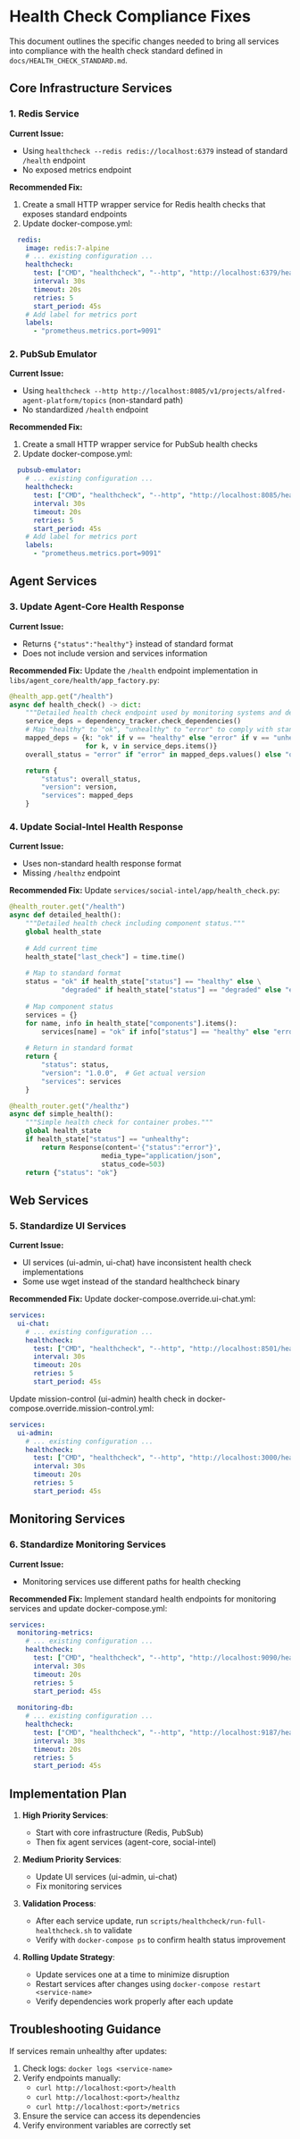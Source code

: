 # Health Check Compliance Fixes

This document outlines the specific changes needed to bring all services into compliance with the health check standard defined in `docs/HEALTH_CHECK_STANDARD.md`.

## Core Infrastructure Services

### 1. Redis Service

**Current Issue:**
- Using `healthcheck --redis redis://localhost:6379` instead of standard `/health` endpoint
- No exposed metrics endpoint

**Recommended Fix:**
1. Create a small HTTP wrapper service for Redis health checks that exposes standard endpoints
2. Update docker-compose.yml:
```yaml
  redis:
    image: redis:7-alpine
    # ... existing configuration ...
    healthcheck:
      test: ["CMD", "healthcheck", "--http", "http://localhost:6379/health"]
      interval: 30s
      timeout: 20s
      retries: 5
      start_period: 45s
    # Add label for metrics port
    labels:
      - "prometheus.metrics.port=9091"
```

### 2. PubSub Emulator

**Current Issue:**
- Using `healthcheck --http http://localhost:8085/v1/projects/alfred-agent-platform/topics` (non-standard path)
- No standardized `/health` endpoint

**Recommended Fix:**
1. Create a small HTTP wrapper service for PubSub health checks
2. Update docker-compose.yml:
```yaml
  pubsub-emulator:
    # ... existing configuration ...
    healthcheck:
      test: ["CMD", "healthcheck", "--http", "http://localhost:8085/health"]
      interval: 30s
      timeout: 20s
      retries: 5
      start_period: 45s
    # Add label for metrics port
    labels:
      - "prometheus.metrics.port=9091"
```

## Agent Services

### 3. Update Agent-Core Health Response

**Current Issue:**
- Returns `{"status":"healthy"}` instead of standard format
- Does not include version and services information

**Recommended Fix:**
Update the `/health` endpoint implementation in `libs/agent_core/health/app_factory.py`:

```python
@health_app.get("/health")
async def health_check() -> dict:
    """Detailed health check endpoint used by monitoring systems and dependencies."""
    service_deps = dependency_tracker.check_dependencies()
    # Map "healthy" to "ok", "unhealthy" to "error" to comply with standard
    mapped_deps = {k: "ok" if v == "healthy" else "error" if v == "unhealthy" else v 
                   for k, v in service_deps.items()}
    overall_status = "error" if "error" in mapped_deps.values() else "ok"

    return {
        "status": overall_status, 
        "version": version, 
        "services": mapped_deps
    }
```

### 4. Update Social-Intel Health Response

**Current Issue:**
- Uses non-standard health response format
- Missing `/healthz` endpoint

**Recommended Fix:**
Update `services/social-intel/app/health_check.py`:

```python
@health_router.get("/health")
async def detailed_health():
    """Detailed health check including component status."""
    global health_state
    
    # Add current time
    health_state["last_check"] = time.time()
    
    # Map to standard format
    status = "ok" if health_state["status"] == "healthy" else \
             "degraded" if health_state["status"] == "degraded" else "error"
    
    # Map component status
    services = {}
    for name, info in health_state["components"].items():
        services[name] = "ok" if info["status"] == "healthy" else "error"
    
    # Return in standard format
    return {
        "status": status,
        "version": "1.0.0",  # Get actual version
        "services": services
    }

@health_router.get("/healthz")
async def simple_health():
    """Simple health check for container probes."""
    global health_state
    if health_state["status"] == "unhealthy":
        return Response(content='{"status":"error"}', 
                       media_type="application/json", 
                       status_code=503)
    return {"status": "ok"}
```

## Web Services

### 5. Standardize UI Services

**Current Issue:**
- UI services (ui-admin, ui-chat) have inconsistent health check implementations
- Some use wget instead of the standard healthcheck binary

**Recommended Fix:**
Update docker-compose.override.ui-chat.yml:
```yaml
services:
  ui-chat:
    # ... existing configuration ...
    healthcheck:
      test: ["CMD", "healthcheck", "--http", "http://localhost:8501/health"]
      interval: 30s
      timeout: 20s
      retries: 5
      start_period: 45s
```

Update mission-control (ui-admin) health check in docker-compose.override.mission-control.yml:
```yaml
services:
  ui-admin:
    # ... existing configuration ...
    healthcheck:
      test: ["CMD", "healthcheck", "--http", "http://localhost:3000/health"]
      interval: 30s
      timeout: 20s
      retries: 5
      start_period: 45s
```

## Monitoring Services

### 6. Standardize Monitoring Services

**Current Issue:**
- Monitoring services use different paths for health checking

**Recommended Fix:**
Implement standard health endpoints for monitoring services and update docker-compose.yml:

```yaml
services:
  monitoring-metrics:
    # ... existing configuration ...
    healthcheck:
      test: ["CMD", "healthcheck", "--http", "http://localhost:9090/health"]
      interval: 30s
      timeout: 20s
      retries: 5
      start_period: 45s
  
  monitoring-db:
    # ... existing configuration ...
    healthcheck:
      test: ["CMD", "healthcheck", "--http", "http://localhost:9187/health"]
      interval: 30s
      timeout: 20s
      retries: 5
      start_period: 45s
```

## Implementation Plan

1. **High Priority Services**:
   - Start with core infrastructure (Redis, PubSub)
   - Then fix agent services (agent-core, social-intel)

2. **Medium Priority Services**:
   - Update UI services (ui-admin, ui-chat)
   - Fix monitoring services

3. **Validation Process**:
   - After each service update, run `scripts/healthcheck/run-full-healthcheck.sh` to validate
   - Verify with `docker-compose ps` to confirm health status improvement

4. **Rolling Update Strategy**:
   - Update services one at a time to minimize disruption
   - Restart services after changes using `docker-compose restart <service-name>`
   - Verify dependencies work properly after each update

## Troubleshooting Guidance

If services remain unhealthy after updates:

1. Check logs: `docker logs <service-name>`
2. Verify endpoints manually:
   - `curl http://localhost:<port>/health`
   - `curl http://localhost:<port>/healthz`
   - `curl http://localhost:<port>/metrics`
3. Ensure the service can access its dependencies
4. Verify environment variables are correctly set